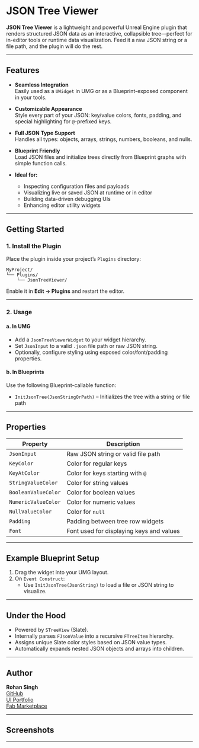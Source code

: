 # JSON Tree Viewer

**JSON Tree Viewer** is a lightweight and powerful Unreal Engine plugin that renders structured JSON data as an interactive, collapsible tree—perfect for in-editor tools or runtime data visualization. Feed it a raw JSON string or a file path, and the plugin will do the rest.

---

##  Features

- **Seamless Integration**  
  Easily used as a `UWidget` in UMG or as a Blueprint-exposed component in your tools.

- **Customizable Appearance**  
  Style every part of your JSON: key/value colors, fonts, padding, and special highlighting for `@`-prefixed keys.

- **Full JSON Type Support**  
  Handles all types: objects, arrays, strings, numbers, booleans, and nulls.

- **Blueprint Friendly**  
  Load JSON files and initialize trees directly from Blueprint graphs with simple function calls.

- **Ideal for:**
  - Inspecting configuration files and payloads
  - Visualizing live or saved JSON at runtime or in editor
  - Building data-driven debugging UIs
  - Enhancing editor utility widgets

---

##  Getting Started

### 1. Install the Plugin

Place the plugin inside your project’s `Plugins` directory:

```
MyProject/
└── Plugins/
    └── JsonTreeViewer/
```

Enable it in **Edit → Plugins** and restart the editor.

---

### 2. Usage

#### a. In UMG

- Add a `JsonTreeViewerWidget` to your widget hierarchy.
- Set `JsonInput` to a valid `.json` file path or raw JSON string.
- Optionally, configure styling using exposed color/font/padding properties.

#### b. In Blueprints

Use the following Blueprint-callable function:

- `InitJsonTree(JsonStringOrPath)` – Initializes the tree with a string or file path

---

##  Properties

| Property              | Description                                      |
|-----------------------|--------------------------------------------------|
| `JsonInput`           | Raw JSON string or valid file path              |
| `KeyColor`            | Color for regular keys                          |
| `KeyAtColor`          | Color for keys starting with `@`                |
| `StringValueColor`    | Color for string values                         |
| `BooleanValueColor`   | Color for boolean values                        |
| `NumericValueColor`   | Color for numeric values                        |
| `NullValueColor`      | Color for `null`                                |
| `Padding`             | Padding between tree row widgets                |
| `Font`                | Font used for displaying keys and values        |

---

##  Example Blueprint Setup

1. Drag the widget into your UMG layout.
2. On `Event Construct`:
   - Use `InitJsonTree(JsonString)` to load a file or JSON string to visualize.

---

##  Under the Hood

- Powered by `STreeView` (Slate).
- Internally parses `FJsonValue` into a recursive `FTreeItem` hierarchy.
- Assigns unique Slate color styles based on JSON value types.
- Automatically expands nested JSON objects and arrays into children.

---

##  Author

**Rohan Singh**  
 [GitHub](https://github.com/rohan-singh1)  
 [UI Portfolio](https://new.express.adobe.com/webpage/QHNRXl0ZDOBxJ)  
 [Fab Marketplace](https://www.fab.com/sellers/Rohan%20Singh)

---

##  Screenshots

---
